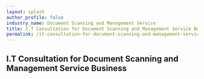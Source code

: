 ```yaml
---
layout: splash 
author_profile: false 
industry_name: Document Scanning and Management Service
title: I.T Consultation for Document Scanning and Management Service Business
permalink: /it-consultation-for-document-scanning-and-management-service-business
---
```


## I.T Consultation for Document Scanning and Management Service Business
